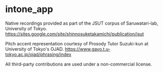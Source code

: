 # intone_app

Native recordings provided as part of the JSUT corpus of Saruwatari-lab, University of Tokyo.
https://sites.google.com/site/shinnosuketakamichi/publication/jsut

Pitch accent representation courtesy of Prosody Tutor Suzuki-kun at University of Tokyo's OJAD.
https://www.gavo.t.u-tokyo.ac.jp/ojad/phrasing/index

All third-party contributions are used under a non-commercial license.
